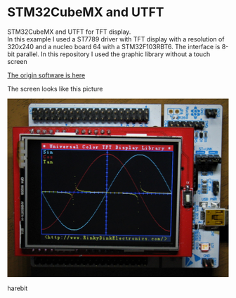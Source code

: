 # STM32CubeMX and UTFT

STM32CubeMX and UTFT for TFT display.  
In this example I used a ST7789 driver with TFT display with a resolution of 320x240
and a nucleo board 64 with a STM32F103RBT6.
The interface is 8-bit parallel.
In this repository I used the graphic library without a touch screen

[The origin software is here](http://www.rinkydinkelectronics.com)

The screen looks like this picture

![Start](doc/IMG_1283.JPG)

harebit
